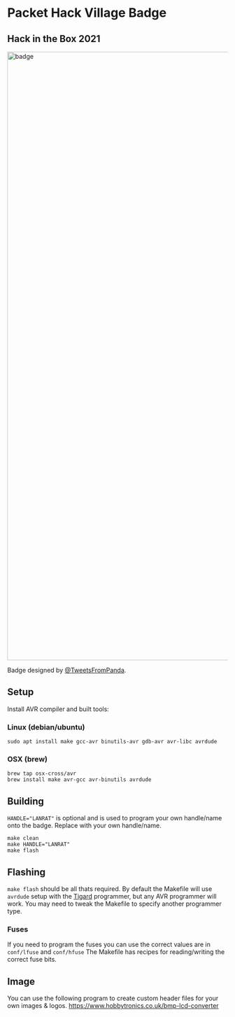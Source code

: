 
# Packet Hack Village Badge

## Hack in the Box 2021

<img width="1391" alt="badge" src="https://user-images.githubusercontent.com/164192/143951272-8e56367f-7359-47f5-b485-b351de2fadd6.png">

Badge designed by [@TweetsFromPanda](https://twitter.com/TweetsFromPanda).

## Setup

Install AVR compiler and built tools:

### Linux (debian/ubuntu)

```shell
sudo apt install make gcc-avr binutils-avr gdb-avr avr-libc avrdude
```

### OSX (brew)

```shell
brew tap osx-cross/avr
brew install make avr-gcc avr-binutils avrdude
```

## Building

`HANDLE="LANRAT"` is optional and is used to program your own handle/name onto the badge. Replace with your own handle/name.

```shell
make clean
make HANDLE="LANRAT"
make flash
```

## Flashing

`make flash` should be all thats required. By default the Makefile will use `avrdude` setup with the [Tigard](https://github.com/tigard-tools/tigard) programmer, but any AVR programmer will work. You may need to tweak the Makefile to specify another programmer type.

### Fuses

If you need to program the fuses you can use the correct values are in `conf/lfuse` and `conf/hfuse`
The Makefile has recipes for reading/writing the correct fuse bits.

## Image

You can use the following program to create custom header files for your own images & logos.
https://www.hobbytronics.co.uk/bmp-lcd-converter
